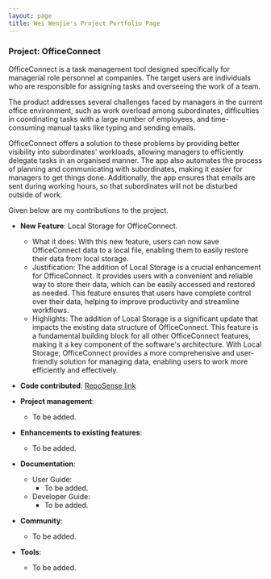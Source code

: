 ```yaml
---
layout: page
title: Wei Wenjie's Project Portfolio Page
---
```


### Project: OfficeConnect

OfficeConnect is a task management tool designed specifically for managerial role personnel at companies. The target users are individuals who are responsible for assigning tasks and overseeing the work of a team.

The product addresses several challenges faced by managers in the current office environment, such as work overload among subordinates, difficulties in coordinating tasks with a large number of employees, and time-consuming manual tasks like typing and sending emails.

OfficeConnect offers a solution to these problems by providing better visibility into subordinates' workloads, allowing managers to efficiently delegate tasks in an organised manner. The app also automates the process of planning and communicating with subordinates, making it easier for managers to get things done. Additionally, the app ensures that emails are sent during working hours, so that subordinates will not be disturbed outside of work.

Given below are my contributions to the project.

* **New Feature**: Local Storage for OfficeConnect.
  * What it does: With this new feature, users can now save OfficeConnect data to a local file, enabling them to easily restore their data from local storage.
  * Justification: The addition of Local Storage is a crucial enhancement for OfficeConnect. It provides users with a convenient and reliable way to store their data, which can be easily accessed and restored as needed. This feature ensures that users have complete control over their data, helping to improve productivity and streamline workflows.
  * Highlights: The addition of Local Storage is a significant update that impacts the existing data structure of OfficeConnect. This feature is a fundamental building block for all other OfficeConnect features, making it a key component of the software's architecture. With Local Storage, OfficeConnect provides a more comprehensive and user-friendly solution for managing data, enabling users to work more efficiently and effectively.

* **Code contributed**: [RepoSense link](https://nus-cs2103-ay2223s2.github.io/tp-dashboard/?search=spwwj&sort=groupTitle&sortWithin=title&timeframe=commit&mergegroup=&groupSelect=groupByRepos&breakdown=true&checkedFileTypes=docs~functional-code~test-code~other&since=2023-02-17)

* **Project management**:
  * To be added.

* **Enhancements to existing features**:
  * To be added.

* **Documentation**:
  * User Guide:
    * To be added.
  * Developer Guide:
    * To be added.


* **Community**:
  * To be added.

* **Tools**:
  * To be added.
